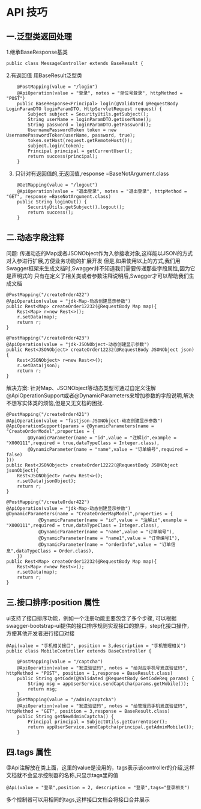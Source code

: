 # API 技巧

## 一.泛型类返回处理

1.继承BaseResponse基类
```
public class MessageController extends BaseResult {
```

2.有返回值 用BaseResult<T>泛型类
```
    @PostMapping(value = "/login")
    @ApiOperation(value = "登录", notes = "单位号登录", httpMethod = "POST")
    public BaseResponse<Principal> login(@Validated @RequestBody LoginParamDTO loginParamDTO, HttpServletRequest request) {
        Subject subject = SecurityUtils.getSubject();
        String userName = loginParamDTO.getUserName();
        String password = loginParamDTO.getPassword();
        UsernamePasswordToken token = new UsernamePasswordToken(userName, password, true);
        token.setHost(request.getRemoteHost());
        subject.login(token);
        Principal principal = getCurrentUser();
        return success(principal);
    }

```

3. 只针对有返回值的,无返回值,response =BaseNotArgument.class
```
    @GetMapping(value = "/logout")
    @ApiOperation(value = "退出登录", notes = "退出登录", httpMethod = "GET", response =BaseNotArgument.class)
    public String loginOut() {
        SecurityUtils.getSubject().logout();
        return success();
    }
```

## 二.动态字段注释
问题:
传递动态的Map或者JSONObject作为入参接收对象,这样能以JSON的方式对入参进行扩展,方便业务功能的扩展开发
但是,如果使用以上的方式,我们用Swagger框架来生成文档时,Swagger并不知道我们需要传递那些字段属性,因为它是声明式的
只有在定义了相关类或者参数注释说明后,Swagger才可以帮助我们生成文档

```
@PostMapping("/createOrder422")
@ApiOperation(value = "jdk-Map-动态创建显示参数")
public Rest<Map> createOrder12232(@RequestBody Map map){
    Rest<Map> r=new Rest<>();
    r.setData(map);
    return r;
}

@PostMapping("/createOrder423")
@ApiOperation(value = "jdk-JSONObject-动态创建显示参数")
public Rest<JSONObject> createOrder12232(@RequestBody JSONObject json){
    Rest<JSONObject> r=new Rest<>();
    r.setData(json);
    return r;
}
```

解决方案:
针对Map、JSONObject等动态类型可通过自定义注解@ApiOperationSupport或者@DynamicParameters来增加参数的字段说明,解决不想写实体类的烦恼,但是又无文档的困扰.
```
@PostMapping("/createOrder421")
@ApiOperation(value = "fastjson-JSONObject-动态创建显示参数")
@ApiOperationSupport(params = @DynamicParameters(name = "CreateOrderModel",properties = {
        @DynamicParameter(name = "id",value = "注解id",example = "X000111",required = true,dataTypeClass = Integer.class),
        @DynamicParameter(name = "name",value = "订单编号",required = false)
}))
public Rest<JSONObject> createOrder12222(@RequestBody JSONObject jsonObject){
    Rest<JSONObject> r=new Rest<>();
    r.setData(jsonObject);
    return r;
}

@PostMapping("/createOrder422")
@ApiOperation(value = "jdk-Map-动态创建显示参数")
@DynamicParameters(name = "CreateOrderMapModel",properties = {
            @DynamicParameter(name = "id",value = "注解id",example = "X000111",required = true,dataTypeClass = Integer.class),
            @DynamicParameter(name = "name",value = "订单编号"),
            @DynamicParameter(name = "name1",value = "订单编号1"),
            @DynamicParameter(name = "orderInfo",value = "订单信息",dataTypeClass = Order.class),
    })
public Rest<Map> createOrder12232(@RequestBody Map map){
    Rest<Map> r=new Rest<>();
    r.setData(map);
    return r;
}
```


## 三.接口排序:position 属性
ui支持了接口排序功能，例如一个注册功能主要包含了多个步骤,
可以根据swagger-bootstrap-ui提供的接口排序规则实现接口的排序，step化接口操作，方便其他开发者进行接口对接
```
@Api(value = "手机相关接口", position = 3,description = "手机管理相关")
public class MobileController extends BaseController {

    @PostMapping(value = "/captcha")
    @ApiOperation(value = "发送验证码", notes = "给对应手机号发送验证码", httpMethod = "POST", position = 1,response = BaseResult.class)
    public String getCode(@Validated @RequestBody GetCodeReq params) {
        String msg = appUserService.sendCaptcha(params.getMobile());
        return msg;
    }
    @GetMapping(value = "/admin/captcha")
    @ApiOperation(value = "发送验证码", notes = "给管理员手机发送验证码", httpMethod = "GET", position = 3,response = BaseResult.class)
    public String getNewAdminCaptcha() {
        Principal principal = SubjectUtils.getCurrentUser();
        return appUserService.sendCaptcha(principal.getAdminMobile());
    }
```

## 四.tags 属性
@Api注解放在类上面，这里的value是没用的，tags表示该controller的介绍,这样文档就不会显示控制器的名称,只显示tags里的值
```
@Api(value = "登录",position = 2, description = "登录",tags="登录相关")
```
多个控制器可以用相同的tags,这样接口文档会将接口合并展示


